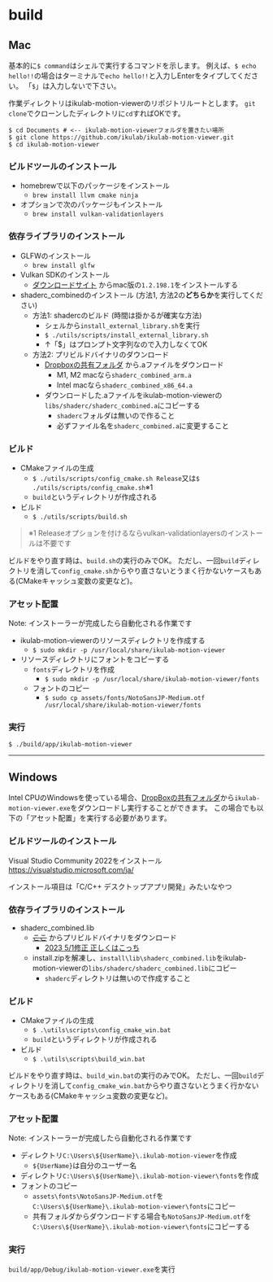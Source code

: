 # build

## Mac

基本的に`$ command`はシェルで実行するコマンドを示します。
例えば、`$ echo hello!!`の場合はターミナルで`echo hello!!`と入力しEnterをタイプしてください。
「`$`」は入力しないで下さい。

作業ディレクトリはikulab-motion-viewerのリポジトリルートとします。
`git clone`でクローンしたディレクトリに`cd`すればOKです。
```
$ cd Documents # <-- ikulab-motion-viewerフォルダを置きたい場所
$ git clone https://github.com/ikulab/ikulab-motion-viewer.git
$ cd ikulab-motion-viewer
```

### ビルドツールのインストール

- homebrewで以下のパッケージをインストール
  - `brew install llvm cmake ninja`
- オプションで次のパッケージもインストール
  - `brew install vulkan-validationlayers`

### 依存ライブラリのインストール

- GLFWのインストール
  - `brew install glfw`
- Vulkan SDKのインストール<br>
  -  [ダウンロードサイト](https://vulkan.lunarg.com/sdk/home#mac) からmac版の`1.2.198.1`をインストールする
- shaderc_combinedのインストール (方法1, 方法2の**どちらか**を実行してください)
  - 方法1: shadercのビルド (時間は掛かるが確実な方法)
    - シェルから`install_external_library.sh`を実行
    - `$ ./utils/scripts/install_external_library.sh`
    - ↑「$」はプロンプト文字列なので入力しなくてOK
  - 方法2: プリビルドバイナリのダウンロード
    - [Dropboxの共有フォルダ](https://www.dropbox.com/scl/fo/n7vfm3n3js8bdi7bh0er8/h?dl=0&rlkey=vshzi0r4gntzyn8f4i1ixt3a7) から.aファイルをダウンロード
      - M1, M2 macなら`shaderc_combined_arm.a`
      - Intel macなら`shaderc_combined_x86_64.a`
    - ダウンロードした.aファイルをikulab-motion-viewerの`libs/shaderc/shaderc_combined.a`にコピーする
      - `shaderc`フォルダは無いので作ること
      - 必ずファイル名を`shaderc_combined.a`に変更すること

### ビルド

- CMakeファイルの生成
  - `$ ./utils/scripts/config_cmake.sh Release`又は`$ ./utils/scripts/config_cmake.sh`※1
  - `build`というディレクトリが作成される
- ビルド
  - `$ ./utils/scripts/build.sh`

> ※1
> Releaseオプションを付けるならvulkan-validationlayersのインストールは不要です

ビルドをやり直す時は、`build.sh`の実行のみでOK。
ただし、一回`build`ディレクトリを消して`config_cmake.sh`からやり直さないとうまく行かないケースもある(CMakeキャッシュ変数の変更など)。

### アセット配置

Note: インストーラーが完成したら自動化される作業です

- ikulab-motion-viewerのリソースディレクトリを作成する
  - `$ sudo mkdir -p /usr/local/share/ikulab-motion-viewer`
- リソースディレクトリにフォントをコピーする
  - `fonts`ディレクトリを作成
    - `$ sudo mkdir -p /usr/local/share/ikulab-motion-viewer/fonts`
  - フォントのコピー
    - `$ sudo cp assets/fonts/NotoSansJP-Medium.otf /usr/local/share/ikulab-motion-viewer/fonts`

### 実行

`$ ./build/app/ikulab-motion-viewer`

---

## Windows

Intel CPUのWindowsを使っている場合、[DropBoxの共有フォルダ](https://www.dropbox.com/home/Research/Public)から`ikulab-motion-viewer.exe`をダウンロードし実行することができます。
この場合でも以下の「アセット配置」を実行する必要があります。

### ビルドツールのインストール

Visual Studio Community 2022をインストール<br>
https://visualstudio.microsoft.com/ja/

インストール項目は「C/C++ デスクトップアプリ開発」みたいなやつ

### 依存ライブラリのインストール

- shaderc_combined.lib
  - ~~[ここ](https://storage.googleapis.com/shaderc/badges/build_link_windows_vs2017_release.html)~~ からプリビルドバイナリをダウンロード
    - [2023 5/1修正 正しくはこっち](https://storage.googleapis.com/shaderc/badges/build_link_windows_vs2019_debug.html)
  - install.zipを解凍し、`install\lib\shaderc_combined.lib`をikulab-motion-viewerの`libs/shaderc/shaderc_combined.lib`にコピー
    - `shaderc`ディレクトリは無いので作成すること

### ビルド

- CMakeファイルの生成
  - `$ .\utils\scripts\config_cmake_win.bat`
  - `build`というディレクトリが作成される
- ビルド
  - `$ .\utils\scripts\build_win.bat`

ビルドをやり直す時は、`build_win.bat`の実行のみでOK。
ただし、一回`build`ディレクトリを消して`config_cmake_win.bat`からやり直さないとうまく行かないケースもある(CMakeキャッシュ変数の変更など)。

### アセット配置

Note: インストーラーが完成したら自動化される作業です

- ディレクトリ`C:\Users\${UserName}\.ikulab-motion-viewer`を作成
  - `${UserName}`は自分のユーザー名
- ディレクトリ`C:\Users\${UserName}\.ikulab-motion-viewer\fonts`を作成
- フォントのコピー
  - `assets\fonts\NotoSansJP-Medium.otf`を`C:\Users\${UserName}\.ikulab-motion-viewer\fonts`にコピー
  - 共有フォルダからダウンロードする場合も`NotoSansJP-Medium.otf`を`C:\Users\${UserName}\.ikulab-motion-viewer\fonts`にコピーする

### 実行

`build/app/Debug/ikulab-motion-viewer.exe`を実行

